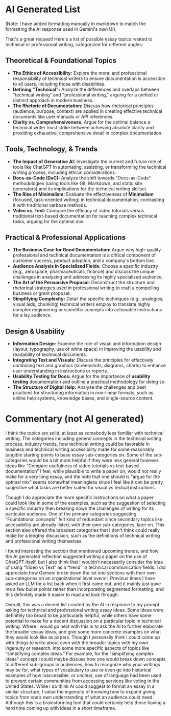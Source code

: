 # AI Generated List
(Note: I have added formatting manually in markdown to match the formatting the AI response used in Gemini's own UI).


That's a great request! Here's a list of possible essay topics related to technical or professional writing, categorized for different angles:


## Theoretical & Foundational Topics
* **The Ethics of Accessibility:** Explore the moral and professional responsibility of technical writers to ensure documentation is accessible to all users, including those with disabilities.
* **Defining "Technical":** Analyze the differences and overlaps between "technical writing" and "professional writing," arguing for a unified or distinct approach in modern business.
* **The Rhetoric of Documentation:** Discuss how rhetorical principles (audience, purpose, context) are applied in creating effective technical documents like user manuals or API references.
* **Clarity vs. Comprehensiveness:** Argue for the optimal balance a technical writer must strike between achieving absolute clarity and providing exhaustive, comprehensive detail in complex documentation.

## Tools, Technology, & Trends
* **The Impact of Generative AI:** Investigate the current and future role of tools like ChatGPT in automating, assisting, or transforming the technical writing process, including ethical considerations.
* **Docs-as-Code (DaC):** Analyze the shift towards "Docs-as-Code" methodologies (using tools like Git, Markdown, and static site generators) and its implications for the technical writing skillset.
* **The Rise of Minimalism:** Evaluate the effectiveness of **Minimalism** (focused, task-oriented writing) in technical documentation, contrasting it with traditional verbose methods.
* **Video vs. Text:** Compare the efficacy of video tutorials versus traditional text-based documentation for teaching complex technical tasks, arguing for the optimal mix.

## Practical & Professional Applications
* **The Business Case for Good Documentation:** Argue why high-quality professional and technical documentation is a critical component of customer success, product adoption, and a company's bottom line.
* **Audience Analysis in Specialized Fields:** Choose a specific industry (e.g., aerospace, pharmaceuticals, finance) and discuss the unique challenges in analyzing and addressing its highly specialized audience.
* **The Art of the Persuasive Proposal:** Deconstruct the structure and rhetorical strategies used in professional writing to craft a compelling business or grant proposal.
* **Simplifying Complexity:** Detail the specific techniques (e.g., analogies, visual aids, chunking) technical writers employ to translate highly complex engineering or scientific concepts into actionable instructions for a lay audience.

## Design & Usability
* **Information Design:** Examine the role of visual and information design (layout, typography, use of white space) in improving the usability and readability of technical documents.
* **Integrating Text and Visuals:** Discuss the principles for effectively combining text and graphics (screenshots, diagrams, charts) to enhance user understanding in instructions or reports.
* **Usability Testing for Docs:** Argue for the importance of **usability testing** documentation and outline a practical methodology for doing so.
* **The Structure of Digital Help:** Analyze the challenges and best practices for structuring information in non-linear formats, such as online help systems, knowledge bases, and single-source content.

# Commentary (not AI generated)

I think the topics are solid, at least as somebody less familiar with technical writing. The categories including general concepts in the technical writing process, industry trends, how technical writing could be favorable in business and technical writing accessibility made for some reasonably tangible starting points to base essay sub-categories on. Some of the sub-categories would be a bit more helpful if they were less general however. Ideas like “Compare usefulness of video tutorials vs text-based documentation” I feel, while plausible to write a paper on, would not really make for a very long essay, and the note that one should is “argue for the optimal mix” seems somewhat meaningless since I feel like it can be pretty subjective what tasks are better suited for visual vs textual instructions. 


Though I do appreciate the more specific instructions on what a paper could look like in some of the examples, such as the suggestion of selecting a specific industry then breaking down the challenges of writing for its particular audience. One of the primary categories suggesting “Foundational concepts” felt kind of redundant since secondary topics like accessibility are already listed, with their own sub-categories, later on. This section also offered the broadest categories that I don't think could really make for a lengthy discussion, such as the definitions of technical writing and professional writing themselves.


I found interesting the section that mentioned upcoming trends, and how the AI generated reflection suggested writing a paper on the use of ChatGPT itself, but I also think that I wouldn’t necessarily consider the idea of using “Video vs Text” as a “trend” in technical communication fields. I did appreciate how Gemeni broke down the list into sections with their own sub-categories on an organizational level overall. Previous times I have asked an LLM for a list back when it first came out, and it mainly just gave me a few bullet points rather than incorporating segmented formatting, and this definitely made it easier to read and look through. 


Overall, this was a decent list created by the AI in response to my prompt asking for technical and professional writing essay ideas. Some ideas were definitely too broad to be particularly helpful, while others have some potential to make for a decent discussion on a particular topic in technical writing. Where I would go next with this is to ask the AI to further elaborate the broader essay ideas, and give some more concrete examples on what they would look like as papers. Though I personally think I could come up with things to write about even with the broader topics with my own ingenuity or research. into some more specific aspects of topics like “simplifying complex ideas.” For example, for the "simplifying complex ideas" concept I could maybe discuss how one would break down concepts to different sub-groups in audiences, how to recognize who your writings may be for, what types of vocabulary to use or even go into historical examples of how inaccessible, or unclear, use of language had been used to prevent certain communities from accessing services like voting in the United States. While I do think AI could suggest to format an essay in a similar structure, I  value the ingenuity of knowing how to expand giving topics from one’s own understanding of what an audience could need. Although this is a brainstorming tool that could certainly help those having a hard time coming up with ideas in a short timeframe.
